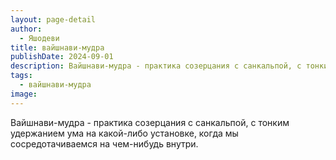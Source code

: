 ```yaml
---
layout: page-detail
author:
  - Яшодеви
title: вайшнави-мудра
publishDate: 2024-09-01
description: Вайшнави-мудра - практика созерцания с санкальпой, с тонким удержанием ума на какой-либо установке, когда мы сосредотачиваемся на чем-нибудь внутри.
tags:
  - вайшнави-мудра
image:
---
```

Вайшнави-мудра - практика созерцания с санкальпой, с тонким удержанием ума на какой-либо установке, когда мы сосредотачиваемся на чем-нибудь внутри.

